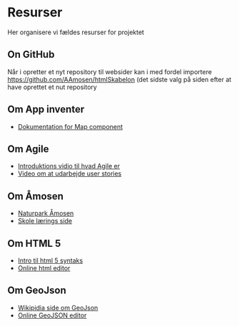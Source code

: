 # Resurser
Her organisere vi fældes resurser for projektet

## On GitHub
Når i opretter et nyt repository til websider kan i med fordel importere  https://github.com/AAmosen/htmlSkabelon (det sidste valg på siden efter at have oprettet et nut repository

## Om App inventer 
* [Dokumentation for Map component](http://ai2.appinventor.mit.edu/reference/components/maps.html)

## Om Agile
* [Introduktions vidio til hvad Agile er](https://youtu.be/Z9QbYZh1YXY)
* [Video om at udarbejde user stories](https://youtu.be/apOvF9NVguA)

## Om Åmosen
* [Naturpark Åmosen](http://naturparkaamosen.dk/)
* [Skole lærings side](http://www.aamose.dk/?moseguide=nej)

## Om HTML 5
* [Intro til html 5 syntaks](https://www.w3schools.com/html/html5_syntax.asp)
* [Online html editor](https://html-online.com/editor/)

## Om GeoJson
* [Wikipidia side om GeoJson](https://en.wikipedia.org/wiki/GeoJSON)
* [Online GeoJSON editor](http://geojson.io/)
